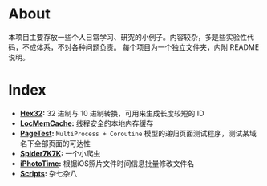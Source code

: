 About
====

本项目主要存放一些个人日常学习、研究的小例子。内容较杂，多是些实验性代码，不成体系，不对各种问题负责。
每个项目为一个独立文件夹，内附 README 说明。

Index
====

- **[Hex32](<Hex32>):** 32 进制与 10 进制转换，可用来生成长度较短的 ID
- **[LocMemCache](<LocMemCache>):** 线程安全的本地内存缓存
- **[PageTest](<PageTest>):** `MultiProcess + Coroutine` 模型的递归页面测试程序，测试某域名下全部页面的可达性
- **[Spider7K7K](<Spider7K7K>):** 一个小爬虫
- **[iPhotoTime](<iPhotoTime>):** 根据iOS照片文件时间信息批量修改文件名
- **[Scripts](<Scripts>):** 杂七杂八
